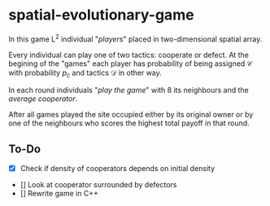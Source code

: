 # spatial-evolutionary-game

In this game L<sup>2</sup> individual "*players*" placed in two-dimensional spatial array.

Every individual can play one of two tactics: cooperate or defect. At the begining of the "games" each player has probability of being assigned $\mathcal{C}$ with probability $p_c$ and tactics $\mathcal{D}$ in other way.

In each round individuals "*play the game*" with 8 its neighbours and the *average cooperator*.

After all games played the site occupied either by its original owner or by one of the neighbours who scores the highest total payoff in that round.


## To-Do

- [x] Check if density of cooperators depends on initial density
- [] Look at cooperator surrounded by defectors
- [] Rewrite game in C++
